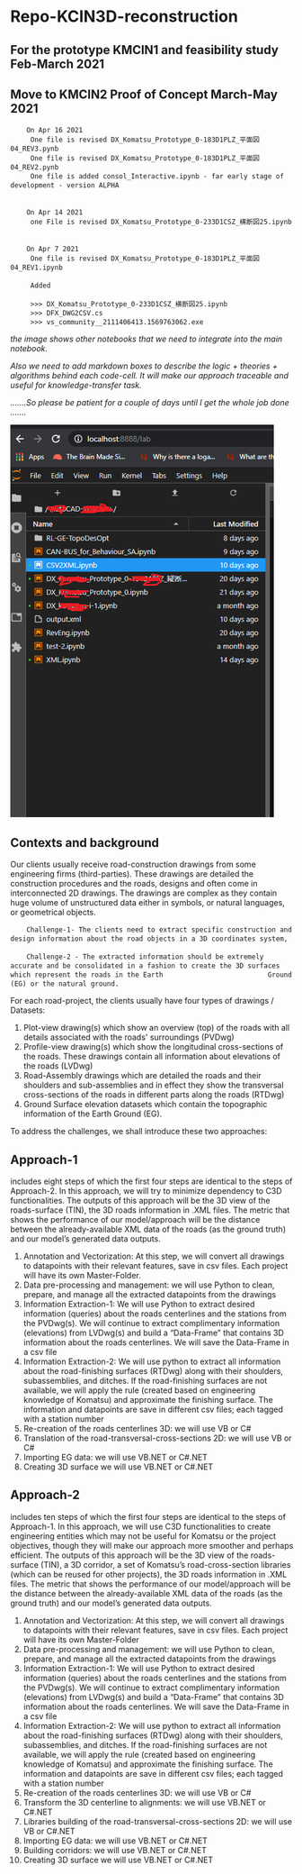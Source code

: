 # Repo-KCIN3D-reconstruction
## For the prototype KMCIN1 and feasibility study Feb-March 2021
## Move to KMCIN2 Proof of Concept March-May 2021
        On Apr 16 2021
         One file is revised DX_Komatsu_Prototype_0-183D1PLZ_平面図04_REV3.pynb
         One file is revised DX_Komatsu_Prototype_0-183D1PLZ_平面図04_REV2.pynb
         One file is added consol_Interactive.ipynb - far early stage of development - version ALPHA
        
        
        On Apr 14 2021
         one File is revised DX_Komatsu_Prototype_0-233D1CSZ_横断図25.ipynb
        
        
        On Apr 7 2021
         One file is revised DX_Komatsu_Prototype_0-183D1PLZ_平面図04_REV1.ipynb
         
         Added 
         
         >>> DX_Komatsu_Prototype_0-233D1CSZ_横断図25.ipynb
         >>> DFX_DWG2CSV.cs
         >>> vs_community__2111406413.1569763062.exe


*the image shows other notebooks that we need to integrate into the main notebook.*

*Also we need to add markdown boxes to describe the logic + theories + algorithms behind each code-cell. It will make our approach traceable and useful for knowledge-transfer task.*

*.......So please be patient for a couple of days until I get the whole job done .......*

![Image](https://github.com/Shahabks/Repo-KCIN3D-reconstruction/blob/main/Picture1.png)

## Contexts and background 

Our clients usually receive road-construction drawings from some engineering firms (third-parties). These drawings are detailed the construction procedures and the roads, designs and often come in interconnected 2D drawings. The drawings are complex as they contain huge volume of unstructured data either in symbols, or natural languages, or geometrical objects. 

        Challenge-1- The clients need to extract specific construction and design information about the road objects in a 3D coordinates system,

        Challenge-2 - The extracted information should be extremely accurate and be consolidated in a fashion to create the 3D surfaces which represent the roads in the Earth                          Ground (EG) or the natural ground.

For each road-project, the clients usually have four types of drawings / Datasets:

1. Plot-view drawing(s) which show an overview (top) of the roads with all details associated with the roads' surroundings (PVDwg)
2. Profile-view drawing(s) which show the longitudinal cross-sections of the roads. These drawings contain all information about elevations of the roads (LVDwg)
3. Road-Assembly drawings which are detailed the roads and their shoulders and sub-assemblies and in effect they show the transversal cross-sections of the roads in different parts along the roads (RTDwg)
4. Ground Surface elevation datasets which contain the topographic information of the Earth Ground (EG).

 To address the challenges, we shall introduce these two approaches:

## Approach-1 

includes eight steps of which the first four steps are identical to the steps of Approach-2. In this approach, we will try to minimize dependency to C3D functionalities. The outputs of this approach will be the 3D view of the roads-surface (TIN), the 3D roads information in .XML files. The metric that shows the performance of our model/approach will be the distance between the already-available XML data of the roads (as the ground truth) and our model’s generated data outputs. 

1. Annotation and Vectorization: At this step, we will convert all drawings to datapoints with their relevant features, save in csv files. Each project will have its own Master-Folder.
2. Data pre-processing and management: we will use Python to clean, prepare, and manage all the extracted datapoints from the drawings
3. Information Extraction-1: We will use Python to extract desired information (queries) about the roads centerlines and the stations from the PVDwg(s). We will continue to extract complimentary information (elevations) from LVDwg(s) and build a “Data-Frame” that contains 3D information about the roads centerlines. We will save the Data-Frame in a csv file
4. Information Extraction-2: We will use python to extract all information about the road-finishing surfaces (RTDwg) along with their shoulders, subassemblies, and ditches. If the road-finishing surfaces are not available, we will apply the rule (created based on engineering knowledge of Komatsu) and approximate the finishing surface. The information and datapoints are save in different csv files; each tagged with a station number
5. Re-creation of the roads centerlines 3D: we will use VB or C#
6. Translation of the road-transversal-cross-sections 2D: we will use VB or C#
7. Importing EG data: we will use VB.NET or C#.NET
8. Creating 3D surface we will use VB.NET or C#.NET


## Approach-2 

includes ten steps of which the first four steps are identical to the steps of Approach-1. In this approach, we will use C3D functionalities to create engineering entities which may not be useful for Komatsu or the project objectives, though they will make our approach more smoother and perhaps efficient. The outputs of this approach will be the 3D view of the roads-surface (TIN), a 3D corridor, a set of Komatsu’s road-cross-section libraries (which can be reused for other projects), the 3D roads information in .XML files. The metric that shows the performance of our model/approach will be the distance between the already-available XML data of the roads (as the ground truth) and our model’s generated data outputs.   

1. Annotation and Vectorization: At this step, we will convert all drawings to datapoints with their relevant features, save in csv files. Each project will have its own Master-Folder
2. Data pre-processing and management: we will use Python to clean, prepare, and manage all the extracted datapoints from the drawings
3. Information Extraction-1: We will use Python to extract desired information (queries) about the roads centerlines and the stations from the PVDwg(s). We will continue to extract complimentary information (elevations) from LVDwg(s) and build a “Data-Frame” that contains 3D information about the roads centerlines. We will save the Data-Frame in a csv file
4. Information Extraction-2: We will use python to extract all information about the road-finishing surfaces (RTDwg) along with their shoulders, subassemblies, and ditches. If the road-finishing surfaces are not available, we will apply the rule (created based on engineering knowledge of Komatsu) and approximate the finishing surface. The information and datapoints are save in different csv files; each tagged with a station number
5. Re-creation of the roads centerlines 3D: we will use VB or C#
6. Transform the 3D centerline to alignments: we will use VB.NET or C#.NET
7. Libraries building of the road-transversal-cross-sections 2D: we will use VB or C#.NET
8. Importing EG data: we will use VB.NET or C#.NET
9. Building corridors: we will use VB.NET or C#.NET
10. Creating 3D surface we will use VB.NET or C#.NET        
